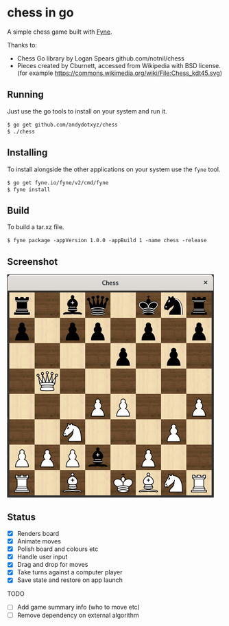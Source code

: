 # chess in go

A simple chess game built with [Fyne](https://fyne.io).

Thanks to:

* Chess Go library by Logan Spears github.com/notnil/chess
* Pieces created by Cburnett, accessed from Wikipedia with BSD license.
(for example https://commons.wikimedia.org/wiki/File:Chess_kdt45.svg)

## Running

Just use the go tools to install on your system and run it.

    $ go get github.com/andydotxyz/chess
    $ ./chess

## Installing

To install alongside the other applications on your system use the `fyne` tool.

    $ go get fyne.io/fyne/v2/cmd/fyne
    $ fyne install

## Build
To build a tar.xz file.

    $ fyne package -appVersion 1.0.0 -appBuild 1 -name chess -release

## Screenshot

<img src = "/img/screenshot.png" style="max-width: 488px" />

## Status

- [x] Renders board
- [x] Animate moves
- [x] Polish board and colours etc
- [x] Handle user input
- [x] Drag and drop for moves
- [X] Take turns against a computer player
- [X] Save state and restore on app launch

TODO

- [ ] Add game summary info (who to move etc)
- [ ] Remove dependency on external algorithm